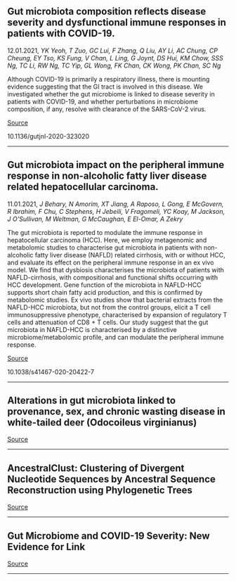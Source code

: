 ## Gut microbiota composition reflects disease severity and dysfunctional immune responses in patients with COVID-19.
 12.01.2021, _YK Yeoh, T Zuo, GC Lui, F Zhang, Q Liu, AY Li, AC Chung, CP Cheung, EY Tso, KS Fung, V Chan, L Ling, G Joynt, DS Hui, KM Chow, SSS Ng, TC Li, RW Ng, TC Yip, GL Wong, FK Chan, CK Wong, PK Chan, SC Ng_


Although COVID-19 is primarily a respiratory illness, there is mounting evidence suggesting that the GI tract is involved in this disease. We investigated whether the gut microbiome is linked to disease severity in patients with COVID-19, and whether perturbations in microbiome composition, if any, resolve with clearance of the SARS-CoV-2 virus.

[Source](https://gut.bmj.com/content/early/2021/01/04/gutjnl-2020-323020)

10.1136/gutjnl-2020-323020

---

## Gut microbiota impact on the peripheral immune response in non-alcoholic fatty liver disease related hepatocellular carcinoma.
 11.01.2021, _J Behary, N Amorim, XT Jiang, A Raposo, L Gong, E McGovern, R Ibrahim, F Chu, C Stephens, H Jebeili, V Fragomeli, YC Koay, M Jackson, J O'Sullivan, M Weltman, G McCaughan, E El-Omar, A Zekry_


The gut microbiota is reported to modulate the immune response in hepatocellular carcinoma (HCC). Here, we employ metagenomic and metabolomic studies to characterise gut microbiota in patients with non-alcoholic fatty liver disease (NAFLD) related cirrhosis, with or without HCC, and evaluate its effect on the peripheral immune response in an ex vivo model. We find that dysbiosis characterises the microbiota of patients with NAFLD-cirrhosis, with compositional and functional shifts occurring with HCC development. Gene function of the microbiota in NAFLD-HCC supports short chain fatty acid production, and this is confirmed by metabolomic studies. Ex vivo studies show that bacterial extracts from the NAFLD-HCC microbiota, but not from the control groups, elicit a T cell immunosuppressive phenotype, characterised by expansion of regulatory T cells and attenuation of CD8 + T cells. Our study suggest that the gut microbiota in NAFLD-HCC is characterised by a distinctive microbiome/metabolomic profile, and can modulate the peripheral immune response.

[Source](https://www.nature.com/articles/s41467-020-20422-7)

10.1038/s41467-020-20422-7

---

## Alterations in gut microbiota linked to provenance, sex, and chronic wasting disease in white-tailed deer (Odocoileus virginianus)

[Source](https://www.biorxiv.org/content/10.1101/2021.01.11.426270v1.abstract)

---

## AncestralClust: Clustering of Divergent Nucleotide Sequences by Ancestral Sequence Reconstruction using Phylogenetic Trees

[Source](https://www.biorxiv.org/content/10.1101/2021.01.08.426008v1)

---

## Gut Microbiome and COVID-19 Severity: New Evidence for Link

[Source](https://www.medpagetoday.com/infectiousdisease/covid19/90639)

---

